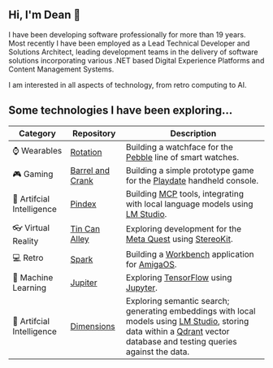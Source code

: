 ## Hi, I'm Dean 👋

I have been developing software professionally for more than 19 years. Most recently I have been employed as a Lead Technical Developer and Solutions Architect, leading development teams in the delivery of software solutions incorporating various .NET based Digital Experience Platforms and Content Management Systems. 

I am interested in all aspects of technology, from retro computing to AI.

## Some technologies I have been exploring...

| Category | Repository | Description |
|---|---|---|
| :watch: Wearables | [Rotation](https://github.com/deans-code/rotation) | Building a watchface for the [Pebble](https://repebble.com/) line of smart watches. |
| :video_game: Gaming| [Barrel and Crank](https://github.com/deans-code/barrel-and-crank) | Building a simple prototype game for the [Playdate](https://play.date/) handheld console. |
| :crystal_ball: Artifcial Intelligence | [Pindex](https://github.com/deans-code/pindex) | Building [MCP](https://en.wikipedia.org/wiki/Model_Context_Protocol) tools, integrating with local language models using [LM Studio](https://lmstudio.ai/). |
| :eyeglasses: Virtual Reality | [Tin Can Alley](https://github.com/deans-code/tin-can-alley) | Exploring development for the [Meta Quest](https://www.meta.com/gb/quest/) using [StereoKit](https://stereokit.net/). |
| :computer: Retro | [Spark](https://github.com/deans-code/spark) | Building a [Workbench](https://en.wikipedia.org/wiki/Workbench_(AmigaOS)) application for [AmigaOS](https://en.wikipedia.org/wiki/AmigaOS). |
| :telescope: Machine Learning | [Jupiter](https://github.com/deans-code/jupiter) | Exploring [TensorFlow](https://www.tensorflow.org/) using [Jupyter](https://jupyter.org/). |
| :crystal_ball: Artifcial Intelligence | [Dimensions](https://github.com/deans-code/dimensions) | Exploring semantic search; generating embeddings with local models using [LM Studio](https://lmstudio.ai/), storing data within a [Qdrant](https://qdrant.tech/) vector database and testing queries against the data. |
